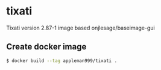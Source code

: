# tixati
Tixati version 2.87-1 image based onjlesage/baseimage-gui

## Create docker image
```bash
$ docker build --tag appleman999/tixati .
```


